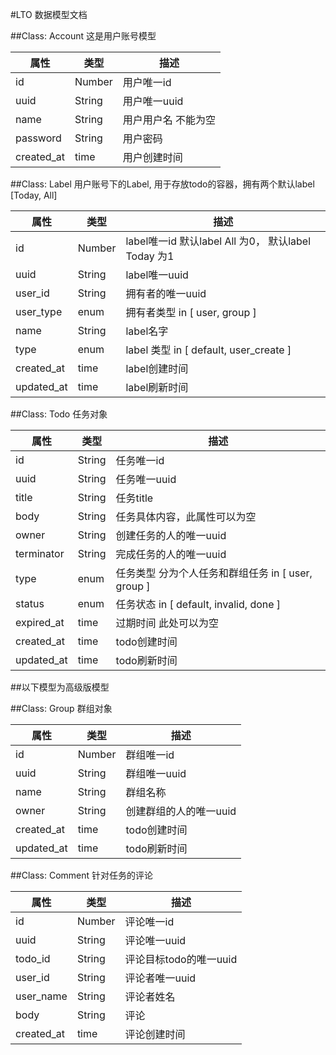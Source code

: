 #LTO 数据模型文档

##Class: Account
这是用户账号模型

属性 	    |  类型 	 |  描述
-----------|---------|--------
id			 | Number  | 用户唯一id
uuid       | String  | 用户唯一uuid
name		 | String	 | 用户用户名 不能为空
password   | String  | 用户密码
created_at | time    | 用户创建时间

##Class: Label
用户账号下的Label, 用于存放todo的容器，拥有两个默认label [Today, All]

属性 	    |  类型 	 |  描述
-----------|---------|--------
id			 | Number  | label唯一id 默认label All 为0， 默认label Today 为1
uuid       | String  | label唯一uuid
user_id    | String  | 拥有者的唯一uuid
user_type  | enum    | 拥有者类型 in [ user, group ]
name		 | String  | label名字
type       | enum    | label 类型 in [ default, user_create ]
created_at | time    | label创建时间
updated_at | time    | label刷新时间

##Class: Todo
任务对象

属性 	    |  类型 	 |  描述
-----------|---------|--------
id   		 | String  | 任务唯一id
uuid       | String  | 任务唯一uuid
title      | String  | 任务title
body       | String  | 任务具体内容，此属性可以为空
owner		 | String  | 创建任务的人的唯一uuid
terminator | String  | 完成任务的人的唯一uuid
type       | enum    | 任务类型 分为个人任务和群组任务 in [ user, group ] 
status     | enum    | 任务状态 in [ default, invalid, done ]
expired_at | time    | 过期时间 此处可以为空
created_at | time    | todo创建时间
updated_at | time    | todo刷新时间


##以下模型为高级版模型

##Class: Group
群组对象

属性 	    |  类型 	 |  描述
-----------|---------|--------
id         | Number  | 群组唯一id
uuid       | String  | 群组唯一uuid
name       | String  | 群组名称
owner      | String  | 创建群组的人的唯一uuid
created_at | time    | todo创建时间
updated_at | time    | todo刷新时间


##Class: Comment
针对任务的评论

属性 	    |  类型 	 |  描述
-----------|---------|--------
id			 | Number  | 评论唯一id
uuid       | String  | 评论唯一uuid
todo_id    | String  | 评论目标todo的唯一uuid
user_id    | String  | 评论者唯一uuid
user_name  | String  | 评论者姓名
body 		 | String  | 评论
created_at | time    | 评论创建时间
